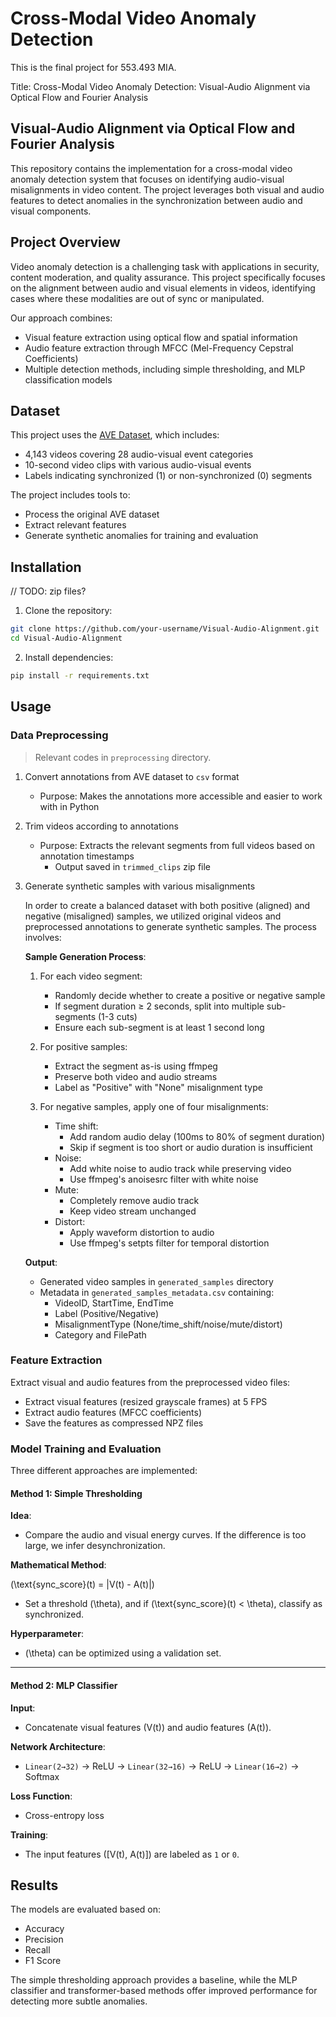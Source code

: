 # Cross-Modal Video Anomaly Detection

This is the final project for 553.493 MIA.

Title: Cross-Modal Video Anomaly Detection: Visual-Audio Alignment via Optical Flow and Fourier Analysis


## Visual-Audio Alignment via Optical Flow and Fourier Analysis

This repository contains the implementation for a cross-modal video anomaly detection system that focuses on identifying audio-visual misalignments in video content. The project leverages both visual and audio features to detect anomalies in the synchronization between audio and visual components.

## Project Overview

Video anomaly detection is a challenging task with applications in security, content moderation, and quality assurance. This project specifically focuses on the alignment between audio and visual elements in videos, identifying cases where these modalities are out of sync or manipulated.

Our approach combines:
- Visual feature extraction using optical flow and spatial information
- Audio feature extraction through MFCC (Mel-Frequency Cepstral Coefficients)
- Multiple detection methods, including simple thresholding, and MLP classification models

## Dataset

This project uses the [AVE Dataset](https://sites.google.com/view/audiovisualresearch), which includes:
- 4,143 videos covering 28 audio-visual event categories
- 10-second video clips with various audio-visual events
- Labels indicating synchronized (1) or non-synchronized (0) segments

The project includes tools to:
- Process the original AVE dataset
- Extract relevant features
- Generate synthetic anomalies for training and evaluation

## Installation
// TODO: zip files?

1. Clone the repository:
```bash
git clone https://github.com/your-username/Visual-Audio-Alignment.git
cd Visual-Audio-Alignment
```

2. Install dependencies:
```bash
pip install -r requirements.txt
```


## Usage

### Data Preprocessing
> Relevant codes in `preprocessing` directory.

1. Convert annotations from AVE dataset to `csv` format
   - Purpose: Makes the annotations more accessible and easier to work with in Python

2. Trim videos according to annotations
   - Purpose: Extracts the relevant segments from full videos based on annotation timestamps
     - Output saved in `trimmed_clips` zip file

3. Generate synthetic samples with various misalignments

    In order to create a balanced dataset with both positive (aligned) and negative (misaligned) samples, we utilized original videos and preprocessed annotations to generate synthetic samples. The process involves:

    **Sample Generation Process**:
    1. For each video segment:
       - Randomly decide whether to create a positive or negative sample
       - If segment duration ≥ 2 seconds, split into multiple sub-segments (1-3 cuts)
       - Ensure each sub-segment is at least 1 second long
    
    2. For positive samples:
       - Extract the segment as-is using ffmpeg
       - Preserve both video and audio streams
       - Label as "Positive" with "None" misalignment type
    
    3. For negative samples, apply one of four misalignments:
       - Time shift: 
         * Add random audio delay (100ms to 80% of segment duration)
         * Skip if segment is too short or audio duration is insufficient
       - Noise:
         * Add white noise to audio track while preserving video
         * Use ffmpeg's anoisesrc filter with white noise
       - Mute:
         * Completely remove audio track
         * Keep video stream unchanged
       - Distort:
         * Apply waveform distortion to audio
         * Use ffmpeg's setpts filter for temporal distortion
    
    **Output**:
    - Generated video samples in `generated_samples` directory
    - Metadata in `generated_samples_metadata.csv` containing:
      * VideoID, StartTime, EndTime
      * Label (Positive/Negative)
      * MisalignmentType (None/time_shift/noise/mute/distort)
      * Category and FilePath



### Feature Extraction

Extract visual and audio features from the preprocessed video files:
- Extract visual features (resized grayscale frames) at 5 FPS
- Extract audio features (MFCC coefficients) 
- Save the features as compressed NPZ files

### Model Training and Evaluation

Three different approaches are implemented:

#### Method 1: Simple Thresholding

**Idea**:
- Compare the audio and visual energy curves. If the difference is too large, we infer desynchronization.

**Mathematical Method**:

\(\text{sync\_score}(t) = |V(t) - A(t)|\)

- Set a threshold \(\theta\), and if \(\text{sync\_score}(t) < \theta\), classify as synchronized.
 
**Hyperparameter**:
- \(\theta\) can be optimized using a validation set.

---

#### Method 2: MLP Classifier

**Input**:
- Concatenate visual features \(V(t)\) and audio features \(A(t)\).

**Network Architecture**:
- `Linear(2→32)` → ReLU → `Linear(32→16)` → ReLU → `Linear(16→2)` → Softmax

**Loss Function**:
- Cross-entropy loss

**Training**:
- The input features \([V(t), A(t)]\) are labeled as `1` or `0`.


## Results

The models are evaluated based on:
- Accuracy
- Precision
- Recall
- F1 Score

The simple thresholding approach provides a baseline, while the MLP classifier and transformer-based methods offer improved performance for detecting more subtle anomalies.

